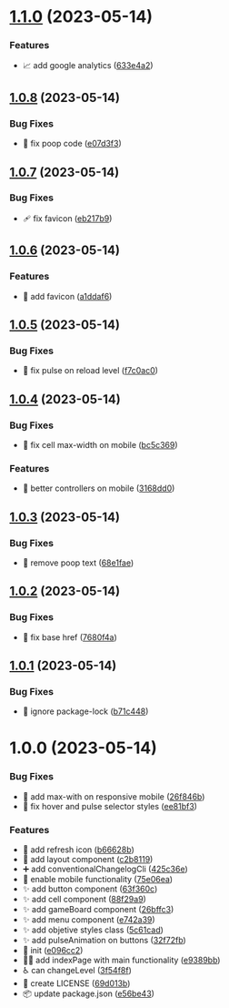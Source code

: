 # [1.1.0](https://github.com/maurodviveros/blindnumberchallenge/compare/v1.0.8...v1.1.0) (2023-05-14)


### Features

* :chart_with_upwards_trend: add google analytics ([633e4a2](https://github.com/maurodviveros/blindnumberchallenge/commit/633e4a280c8a0f444a2e7ce0e0514855c15f8cd6))



## [1.0.8](https://github.com/maurodviveros/blindnumberchallenge/compare/v1.0.7...v1.0.8) (2023-05-14)


### Bug Fixes

* :poop: fix poop code ([e07d3f3](https://github.com/maurodviveros/blindnumberchallenge/commit/e07d3f3d94040aa0ef1e8600d02a353bfbe91307))



## [1.0.7](https://github.com/maurodviveros/blindnumberchallenge/compare/v1.0.6...v1.0.7) (2023-05-14)


### Bug Fixes

* :adhesive_bandage: fix favicon ([eb217b9](https://github.com/maurodviveros/blindnumberchallenge/commit/eb217b9b131a2f2990fba023d2211da0beb77bc1))



## [1.0.6](https://github.com/maurodviveros/blindnumberchallenge/compare/v1.0.5...v1.0.6) (2023-05-14)


### Features

* :bento: add favicon ([a1ddaf6](https://github.com/maurodviveros/blindnumberchallenge/commit/a1ddaf60e3582c779cde0d2ce689c8fc934890a2))



## [1.0.5](https://github.com/maurodviveros/blindnumberchallenge/compare/v1.0.4...v1.0.5) (2023-05-14)


### Bug Fixes

* :bug: fix pulse on reload level ([f7c0ac0](https://github.com/maurodviveros/blindnumberchallenge/commit/f7c0ac0ec41b4afc98d81fb216902ba1cbe1f28d))



## [1.0.4](https://github.com/maurodviveros/blindnumberchallenge/compare/v1.0.3...v1.0.4) (2023-05-14)


### Bug Fixes

* :iphone: fix cell max-width on mobile ([bc5c369](https://github.com/maurodviveros/blindnumberchallenge/commit/bc5c369effb69756250524f96e3086b0a86bc927))


### Features

* :iphone: better controllers on mobile ([3168dd0](https://github.com/maurodviveros/blindnumberchallenge/commit/3168dd06adc6bef11d11e268e76d9c8a082394b5))



## [1.0.3](https://github.com/maurodviveros/blindnumberchallenge/compare/v1.0.2...v1.0.3) (2023-05-14)


### Bug Fixes

* :poop: remove poop text ([68e1fae](https://github.com/maurodviveros/blindnumberchallenge/commit/68e1fae4bdd86bda7ad2db4fd172be289b493393))



## [1.0.2](https://github.com/maurodviveros/blindnumberchallenge/compare/v1.0.1...v1.0.2) (2023-05-14)


### Bug Fixes

* :rocket: fix base href ([7680f4a](https://github.com/maurodviveros/blindnumberchallenge/commit/7680f4a035f4c3e220dc3af6769258b632356a95))



## [1.0.1](https://github.com/maurodviveros/blindnumberchallenge/compare/v1.0.0...v1.0.1) (2023-05-14)


### Bug Fixes

* :see_no_evil: ignore package-lock ([b71c448](https://github.com/maurodviveros/blindnumberchallenge/commit/b71c448e658d3c41ac5ecbc3df3b12d7b58fe307))



# 1.0.0 (2023-05-14)


### Bug Fixes

* :iphone: add max-with on responsive mobile ([26f846b](https://github.com/maurodviveros/blindnumberchallenge/commit/26f846b677d318beb13bf3ace4f2713c5681a2b8))
* :lipstick: fix hover and pulse selector styles ([ee81bf3](https://github.com/maurodviveros/blindnumberchallenge/commit/ee81bf3f1eddfd9d3a45736572ec256cf9a75906))


### Features

* :bento: add refresh icon ([b66628b](https://github.com/maurodviveros/blindnumberchallenge/commit/b66628be3141338df794d0237cfc3704b2066d2a))
* :bricks: add layout component ([c2b8119](https://github.com/maurodviveros/blindnumberchallenge/commit/c2b81192fe7598aab559aabbee65a2b6eb33f7f3))
* :heavy_plus_sign: add conventionalChangelogCli ([425c36e](https://github.com/maurodviveros/blindnumberchallenge/commit/425c36e5e1308875dbdcb05573f519ada3b71cbb))
* :iphone: enable mobile functionality ([75e06ea](https://github.com/maurodviveros/blindnumberchallenge/commit/75e06ea857238dfbbdb370f15d9abfb3f3a93a99))
* :sparkles: add button component ([63f360c](https://github.com/maurodviveros/blindnumberchallenge/commit/63f360c39cb30edeb844dbb8d2f286e2a4d4bb8f))
* :sparkles: add cell component ([88f29a9](https://github.com/maurodviveros/blindnumberchallenge/commit/88f29a960f8f20fcdafb8ded780d587256864467))
* :sparkles: add gameBoard component ([26bffc3](https://github.com/maurodviveros/blindnumberchallenge/commit/26bffc36c79ecfd9003c1cedd95c5131e71394e9))
* :sparkles: add menu component ([e742a39](https://github.com/maurodviveros/blindnumberchallenge/commit/e742a3957fb3f1d7bfba340337ff596a95efbad7))
* :sparkles: add objetive styles class ([5c61cad](https://github.com/maurodviveros/blindnumberchallenge/commit/5c61cad1b0e64ac5a86a715fecf6620040c9af87))
* :sparkles: add pulseAnimation on buttons ([32f72fb](https://github.com/maurodviveros/blindnumberchallenge/commit/32f72fb734b4658e14d7819644b36a8e464451f2))
* :tada: init ([e096cc2](https://github.com/maurodviveros/blindnumberchallenge/commit/e096cc2bc7494f0f45f4c3358f968ad06ca221fd))
* :technologist: add indexPage with main functionality ([e9389bb](https://github.com/maurodviveros/blindnumberchallenge/commit/e9389bb8b365b51d13f647c88574ace0523acea8))
* :wheelchair: can changeLevel ([3f54f8f](https://github.com/maurodviveros/blindnumberchallenge/commit/3f54f8f7ecdc9014c1af667510a7bcc7815e259d))
* 📄 create LICENSE ([69d013b](https://github.com/maurodviveros/blindnumberchallenge/commit/69d013b7ebb99bc1956ddbe35fb64bd29b54b392))
* 📦 update package.json ([e56be43](https://github.com/maurodviveros/blindnumberchallenge/commit/e56be43d19baeb9fd001f882d67d0fb81b36b8e6))



